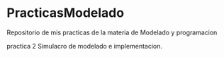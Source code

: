 # PracticasModelado
Repositorio de mis practicas de la materia de Modelado y programacion

practica 2 Simulacro de modelado e implementacion.

